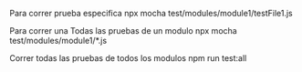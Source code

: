 
Para correr prueba especifica
npx mocha test/modules/module1/testFile1.js

Para correr una Todas las pruebas de un modulo
npx mocha test/modules/module1/*.js

Correr todas las pruebas de todos los modulos
npm run test:all     